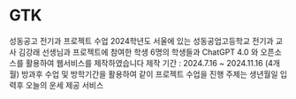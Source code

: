 # GTK
성동공고 전기과 프로젝트 수업
2024학년도 서울에 있는 성동공업고등학교 전기과 교사 김강래 선생님과 프로젝트에 참여한 학생 6명의 학생들과 ChatGPT 4.0 와 오픈소스를 활용하여 웹서비스를 제작하였습니다
제작 기간 : 2024.7.16 ~ 2024.11.16 (4개월)
방과후 수업 및 방학기간을 활용하여 같이 프로젝트 수업을 진행
주제는 생년월일 입력후 오늘의 운세 제공 서비스
